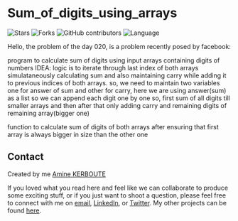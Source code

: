 # Sum_of_digits_using_arrays
![Stars](https://img.shields.io/github/stars/KERBOUTE/100Dayscodechallenge?style=social)
![Forks](https://img.shields.io/github/forks/KERBOUTE/100Dayscodechallenge?style=social)
![GitHub contributors](https://img.shields.io/github/contributors/KERBOUTE/100Dayscodechallenge)
![Language](https://img.shields.io/github/languages/top/KERBOUTE/100Dayscodechallenge)

Hello, the problem of the day 020, is a problem recently posed by facebook:

program to calculate sum of digits using input arrays containing digits of numbers
IDEA: logic is to iterate through last index of both arrays simulataneously calculating sum and also maintaining carry while adding it to previous indices of both arrays.
so, we need to maintain two variables one for answer of sum and other for carry, here we are using answer(sum) as a list so we can append each digit one by one
so, first sum of all digits till smaller arrays and then after that only adding carry and remaining digits of remaining array(bigger one)

function to calculate sum of digits of both arrays after ensuring that first array is always bigger in size than the other one


## Contact
Created by me [Amine KERBOUTE](https://github.com/KERBOUTE)

If you loved what you read here and feel like we can collaborate to produce some exciting stuff, or if you
just want to shoot a question, please feel free to connect with me on <a href="aminekerboute@gmail.com" target="_blank">email</a>, 
<a href="https://www.linkedin.com/in/amine-kerboute/" target="_blank">LinkedIn</a>, or 
<a href="https://twitter.com/KerbouteA" target="_blank">Twitter</a>. 
My other projects can be found [here](https://github.com/KERBOUTE?tab=repositories).